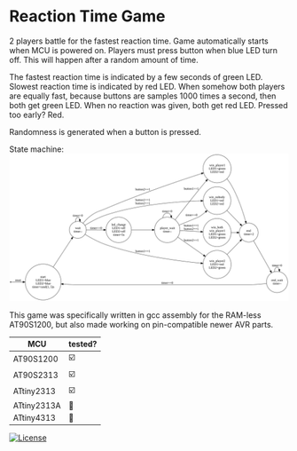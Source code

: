 # Reaction Time Game

2 players battle for the fastest reaction time. Game automatically starts when MCU is powered on. Players must press button when blue LED turn off. This will happen after a random amount of time.

The fastest reaction time is indicated by a few seconds of green LED. Slowest reaction time is indicated by red LED. When somehow both players are equally fast, because buttons are samples 1000 times a second, then both get green LED. When no reaction was given, both get red LED. Pressed too early? Red.

Randomness is generated when a button is pressed.

State machine:\
![](statemachine.svg)

This game was specifically written in gcc assembly for the RAM-less AT90S1200, but also made working on pin-compatible newer AVR parts.

| MCU           | tested?                   |
| --            | --                        |
| AT90S1200     | :ballot_box_with_check:   |
| AT90S2313     | :ballot_box_with_check:   |
| ATtiny2313    | :ballot_box_with_check:   |
| ATtiny2313A   | :black_square_button:     |
| ATtiny4313    | :black_square_button:     |

[![License](https://img.shields.io/badge/License-Apache%202.0-blue.svg)](https://opensource.org/licenses/Apache-2.0)
